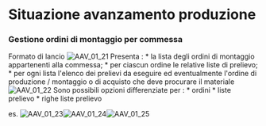 # Situazione avanzamento produzione

### Gestione ordini di montaggio per commessa
Formato di lancio
![AAV_01_21](https://doc.smeup.com/immagini/AAV_01_14/AAV_01_21.png)
Presenta : 
 \* la lista degli ordini di montaggio appartenenti alla commessa;
 \* per ciascun ordine le relative liste di prelievo;
 \* per ogni lista l'elenco dei prelievi da eseguire ed eventualmente l'ordine di produzione / montaggio o di acquisto che deve procurare il materiale
![AAV_01_22](https://doc.smeup.com/immagini/AAV_01_14/AAV_01_22.png)
Sono possibili opzioni differenziate per : 
 \* ordini
 \* liste prelievo
 \* righe liste prelievo

es.
![AAV_01_23](https://doc.smeup.com/immagini/AAV_01_14/AAV_01_23.png)![AAV_01_24](https://doc.smeup.com/immagini/AAV_01_14/AAV_01_24.png)![AAV_01_25](https://doc.smeup.com/immagini/AAV_01_14/AAV_01_25.png)